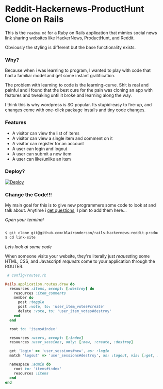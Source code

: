 # Reddit-Hackernews-ProductHunt Clone on Rails

This is the `readme.md` for a Ruby on Rails application that mimics social news link sharing websites like HackerNews, ProductHunt, and Reddit.

Obviously the styling is different but the base functionality exists.

### Why?

Because when i was learning to program, I wanted to play with code that had a familiar model and get some instant gratification.

The problem with learning to code is the learning-curve. Shit is real and painful and i found that the best cure for the pain was cloning an app with features and tweaking until it broke and learning along the way.

I think this is why wordpress is SO popular. Its stupid-easy to fire-up, and changes come with one-click package installs and tiny code changes.



### Features

- A visitor can view the list of items
- A visitor can view a single item and comment on it
- A visitor can register for an account
- A user can login and logout
- A user can submit a new item
- A user can like/unlike an item


### Deploy?

[![Deploy](https://www.herokucdn.com/deploy/button.png)](https://heroku.com/deploy)

### Change the Code!!!

My main goal for this is to give new programmers some code to look at and talk about. Anytime i [get questions](/issues), I plan to add them here...

*Open your terminal*

```bash

$ git clone git@github.com:blairanderson/rails-hackernews-reddit-producthunt-clone.git link-site
$ cd link-site

```

*Lets look at some code*

When someone visits your website, they're literally just *request*ing some HTML, CSS, and Javascript! *requests* come to your application through the ROUTER.

```ruby
 # config/routes.rb

Rails.application.routes.draw do
  resources :items, except: [:destroy] do
    resources :item_comments
    member do
      post :toggle
      post :vote, to: 'user_item_votes#create'
      delete :vote, to: 'user_item_votes#destroy'
    end
  end

  root to: 'items#index'

  resources :users, except: [:index]
  resources :user_sessions, only: [:new, :create, :destroy]

  get 'login' => 'user_sessions#new', as: :login
  match 'logout' => 'user_sessions#destroy', as: :logout, via: [:get, :post]

  namespace :admin do
    root to: 'items#index'
    resources :items
  end
end

```
